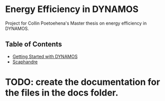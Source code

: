 # Energy Efficiency in DYNAMOS
Project for Collin Poetoehena's Master thesis on energy efficiency in DYNAMOS.

## Table of Contents
- [Getting Started with DYNAMOS](docs/getting-started/0_Getting-Started.md)
- [Scaphandre](docs/EnerConMeasInDYNAMOS.md)

# TODO: create the documentation for the files in the docs folder.